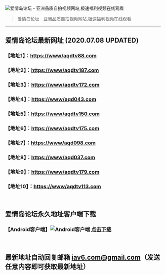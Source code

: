 ![爱情岛论坛 - 亚洲品质自拍视频网站,极速福利视频在线观看](http://ww1.sinaimg.cn/large/007drMcOgy1g5i6x3ua0xj30eg0393yo.jpg)
> 爱情岛论坛 - 亚洲品质自拍视频网站,极速福利视频在线观看

---

## 爱情岛论坛最新网址 (2020.07.08 UPDATED)
### 【地址1】：[https://www/aqdtv88.com](https://www.aqdtv88.com?f=github)
### 【地址2】：[https://www/aqdtv187.com](https://www.aqdtv187.com?f=github)
### 【地址3】：[https://www/aqdtv172.com](https://www.aqdtv172.com?f=github)
### 【地址4】：[https://www/aqd043.com](https://www.aqd043.com?f=github)
### 【地址5】：[https://www/aqdtv150.com](https://www.aqdtv150.com?f=github)
### 【地址6】：[https://www/aqdtv175.com](https://www.aqdtv175.com?f=github)
### 【地址7】：[https://www/aqd098.com](https://www.aqd098.com?f=github)
### 【地址8】：[https://www/aqd037.com](https://www.aqd037.com?f=github)
### 【地址9】：[https://www/aqdtv179.com](https://www.aqdtv179.com?f=github)
### 【地址10】：[https://www/aqdtv113.com](https://www.aqdtv113.com?f=github)
<br>

## 爱情岛论坛永久地址客户端下载
### 【Android客户端】![Android客户端](https://ww1.sinaimg.cn/large/007drMcOgy1fzljgv278jj300f00ia9t.jpg) [点击下载](https://cdn.cqtnfs.com/app/aqdlt_android_0828.apk)

<br>

## 最新地址自动回复邮箱 [iav6.com@gmail.com](mailto:iav6.com@gmail.com)（发送任意内容即可获取最新地址）

